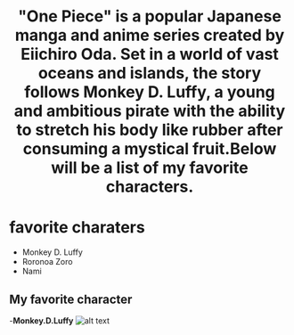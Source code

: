 <div align="center">
  <h1> "One Piece" is a popular Japanese manga and anime series created by Eiichiro Oda. Set in a world of vast oceans and islands, the story follows Monkey D. Luffy, a young and ambitious pirate with the ability to stretch his body like rubber after consuming a mystical fruit.Below will be a list of my favorite characters.</h1>
</div>

# favorite charaters 
- Monkey D. Luffy
- Roronoa Zoro
- Nami
## My favorite character 
-**Monkey.D.Luffy**
![alt text](https://www.google.com/url?sa=i&url=https%3A%2F%2Fwww.crunchyroll.com%2Fseries%2FGRMG8ZQZR%2Fone-piece&psig=AOvVaw1yRCa70CYkUE6AzKGb9tR1&ust=1693086075163000&source=images&cd=vfe&opi=89978449&ved=0CA0QjRxqFwoTCND9qKPj-IADFQAAAAAdAAAAABAD![image](https://github.com/Nuh0/Favorite-anime/assets/142946166/805b8f3a-b6e4-43bd-97f5-38bf0ac80e15)
)
